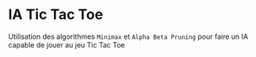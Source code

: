# IA Tic Tac Toe

Utilisation des algorithmes ```Minimax``` et ```Alpha Beta Pruning``` pour faire un IA capable de jouer au jeu Tic Tac Toe
